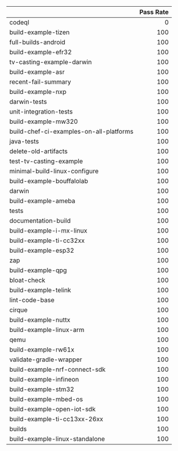 |                                         |   Pass Rate |
|:----------------------------------------|------------:|
| codeql                                  |           0 |
| build-example-tizen                     |         100 |
| full-builds-android                     |         100 |
| build-example-efr32                     |         100 |
| tv-casting-example-darwin               |         100 |
| build-example-asr                       |         100 |
| recent-fail-summary                     |         100 |
| build-example-nxp                       |         100 |
| darwin-tests                            |         100 |
| unit-integration-tests                  |         100 |
| build-example-mw320                     |         100 |
| build-chef-ci-examples-on-all-platforms |         100 |
| java-tests                              |         100 |
| delete-old-artifacts                    |         100 |
| test-tv-casting-example                 |         100 |
| minimal-build-linux-configure           |         100 |
| build-example-bouffalolab               |         100 |
| darwin                                  |         100 |
| build-example-ameba                     |         100 |
| tests                                   |         100 |
| documentation-build                     |         100 |
| build-example-i-mx-linux                |         100 |
| build-example-ti-cc32xx                 |         100 |
| build-example-esp32                     |         100 |
| zap                                     |         100 |
| build-example-qpg                       |         100 |
| bloat-check                             |         100 |
| build-example-telink                    |         100 |
| lint-code-base                          |         100 |
| cirque                                  |         100 |
| build-example-nuttx                     |         100 |
| build-example-linux-arm                 |         100 |
| qemu                                    |         100 |
| build-example-rw61x                     |         100 |
| validate-gradle-wrapper                 |         100 |
| build-example-nrf-connect-sdk           |         100 |
| build-example-infineon                  |         100 |
| build-example-stm32                     |         100 |
| build-example-mbed-os                   |         100 |
| build-example-open-iot-sdk              |         100 |
| build-example-ti-cc13xx-26xx            |         100 |
| builds                                  |         100 |
| build-example-linux-standalone          |         100 |